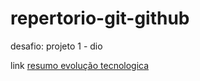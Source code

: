 # repertorio-git-github
desafio: projeto 1 - dio

link
[resumo evolução tecnologica](https://escolaeducacao.com.br/evolucao-da-tecnologia
)
